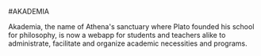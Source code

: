 #AKADEMIA

Akademia, the name of Athena's sanctuary where Plato founded his school for philosophy, is now a webapp for students and teachers alike to administrate, facilitate and organize academic necessities and programs.
